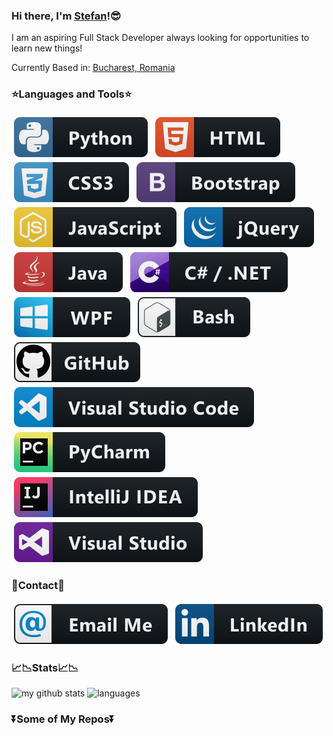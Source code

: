 
### Hi there, I'm [Stefan](https://github.com/stefan-gherman)!😎

I am an aspiring Full Stack Developer always looking for opportunities to learn new things!

Currently Based in: [Bucharest, Romania](https://www.google.com/search?q=bucharest&oq=bucharest&aqs=chrome..69i57j46j0l3j69i61j69i60l2.1812j0j7&sourceid=chrome&ie=UTF-8)

### ⭐Languages and Tools⭐

<p align="left">
<img src="https://raw.githubusercontent.com/MikeCodesDotNET/ColoredBadges/master/svg/dev/languages/python.svg" alt="Python" style="vertical-align:top; margin:4px">
<img src="https://raw.githubusercontent.com/MikeCodesDotNET/ColoredBadges/master/svg/dev/languages/html.svg" alt="HTML5" style="vertical-align:top; margin:4px">
<img src="https://raw.githubusercontent.com/MikeCodesDotNET/ColoredBadges/master/svg/dev/languages/css3.svg" alt="CSS3" style="vertical-align:top; margin:4px">
<img src="https://raw.githubusercontent.com/MikeCodesDotNET/ColoredBadges/master/svg/dev/frameworks/bootstrap.svg" alt="Bootstrap" style="vertical-align:top; margin:4px">
<!-- <img src="https://raw.githubusercontent.com/stefan-gherman/stefan-gherman/master/%20flask.png" alt="Flask" style="vertical-align:top; margin:4px"> -->
<!-- <img src="https://github.com/stefan-gherman/stefan-gherman/blob/master/%20postgresql.svg" alt="HTML5" style="vertical-align:top; margin:4px"> -->
<img src="https://raw.githubusercontent.com/MikeCodesDotNET/ColoredBadges/master/svg/dev/languages/js.svg" alt="Javascript" style="vertical-align:top; margin:4px">
<img src="https://raw.githubusercontent.com/MikeCodesDotNET/ColoredBadges/master/svg/dev/frameworks/jquery.svg" alt="JQuery" style="vertical-align:top; margin:4px">
<img src="https://raw.githubusercontent.com/MikeCodesDotNET/ColoredBadges/master/svg/dev/languages/java.svg" alt="Java" style="vertical-align:top; margin:4px">
<img src="https://raw.githubusercontent.com/MikeCodesDotNET/ColoredBadges/master/svg/dev/languages/csharp_dotnet.svg" alt="C#" style="vertical-align:top; margin:4px">
<img src="https://raw.githubusercontent.com/MikeCodesDotNET/ColoredBadges/master/svg/dev/frameworks/wpf.svg" alt="WPF" style="vertical-align:top; margin:4px">
<!-- <img src="https://github.com/stefan-gherman/stefan-gherman/blob/master/%20asp.net.svg" alt="ASP.NET" style="vertical-align:top; margin:4px">
<img src="https://github.com/stefan-gherman/stefan-gherman/blob/master/%20linux.svg" alt="Linux" style="vertical-align:top; margin:4px"> -->
<img src="https://raw.githubusercontent.com/MikeCodesDotNET/ColoredBadges/master/svg/dev/tools/bash.svg" alt="Bash" style="vertical-align:top; margin:4px">
<img src="dev\ frameworks\ github.svg" alt="GitHub" style="vertical-align:top; margin:4px">
<img src="https://raw.githubusercontent.com/MikeCodesDotNET/ColoredBadges/master/svg/dev/tools/visualstudio_code.svg" alt="VSCode" style="vertical-align:top; margin:4px">
<img src="https://raw.githubusercontent.com/MikeCodesDotNET/ColoredBadges/master/svg/dev/tools/jetbrains_pycharm.svg" alt="PyCharm" style="vertical-align:top; margin:4px">
<img src="https://raw.githubusercontent.com/MikeCodesDotNET/ColoredBadges/master/svg/dev/tools/jetbrains_intellij.svg" alt="IntelliJ" style="vertical-align:top; margin:4px">
<img src="https://raw.githubusercontent.com/MikeCodesDotNET/ColoredBadges/master/svg/dev/tools/visualstudio.svg" alt="Visual Studio" style="vertical-align:top; margin:4px">
<!-- <img src="https://github.com/stefan-gherman/stefan-gherman/blob/master/%20postman.svg" alt="Postman" style="vertical-align:top; margin:4px">
<img src="https://github.com/stefan-gherman/stefan-gherman/blob/master/%20gitKraken.svg" alt="GitKraken" style="vertical-align:top; margin:4px"> -->
</p>

  ### 🔔Contact🔔
  
  <p align="left">
 <a href="mailto:scgheman@gmail.com"><img src="https://raw.githubusercontent.com/MikeCodesDotNET/ColoredBadges/master/svg/social/email_me.svg" alt="Mail" style="vertical-align:top; margin:4px"></a>
   <a href="https://www.linkedin.com/in/stefan-gherman-18834618b"><img src="https://raw.githubusercontent.com/MikeCodesDotNET/ColoredBadges/master/svg/social/linkedin.svg" alt="Linkedin" style="vertical-align:top; margin:4px"></a>
</p>

### 📈📉Stats📈📉
<p align="left">
  <img src="https://github-readme-stats.vercel.app/api?username=stefan-gherman&show_icons=true&theme=prussian" alt="my github stats" width="420"/>&nbsp;<img src="https://github-readme-stats.vercel.app/api/top-langs/?username=stefan-gherman&layout=compact&theme=prussian" alt="languages" height="165">
  </p>
  
  ### ⏬Some of My Repos⏬
  
